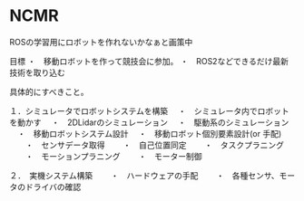 # NCMR

ROSの学習用にロボットを作れないかなぁと画策中

目標
・　移動ロボットを作って競技会に参加。
・　ROS2などできるだけ最新技術を取り込む

具体的にすべきこと。

１．シミュレータでロボットシステムを構築
　・　シミュレータ内でロボットを動かす
　・　2DLidarのシミュレーション
　・　駆動系のシミュレーション
　・　移動ロボットシステム設計
　・　移動ロボット個別要素設計(or 手配)
　　・　センサデータ取得
　　・　自己位置同定
　　・　タスクプラニング
　　・　モーションプラニング
　　・　モーター制御

２．　実機システム構築
　　・　ハードウェアの手配
　　・　各種センサ、モータのドライバの確認
